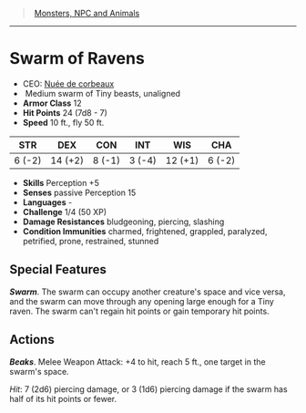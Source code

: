 ﻿---
!Monster
Family: MonsterVO
Type: swarm of Tiny beasts
Size: Medium
Alignment: unaligned
ArmorClass: 12
HitPoints: 24 (7d8 - 7)
Speed: 10 ft., fly 50 ft.
Strength: ' 6 (-2)'
Dexterity: 14 (+2)
Constitution: ' 8 (-1)'
Intelligence: ' 3 (-4)'
Wisdom: 12 (+1)
Charisma: ' 6 (-2)'
Skills: Perception +5
ConditionImmunities: charmed, frightened, grappled, paralyzed, petrified, prone, restrained, stunned
DamageResistances: bludgeoning, piercing, slashing
Senses: passive Perception 15
Languages: '-'
Challenge: 1/4 (50 XP)
Id: monsters_vo.md#swarm-of-ravens
ParentLink: monsters_vo.md#monsters-npc-and-animals
Name: Swarm of Ravens
ParentName: Monsters, NPC and Animals
NameLevel: 1
AltName: '[Nuée de corbeaux](hd_monsters_nuee_de_corbeaux.md)'
Attributes: {}
---
> [Monsters, NPC and Animals](srd_monsters.md)

---

# Swarm of Ravens

- CEO: [Nuée de corbeaux](hd_monsters_nuee_de_corbeaux.md)
-  Medium swarm of Tiny beasts, unaligned
- **Armor Class** 12
- **Hit Points** 24 (7d8 - 7)
- **Speed** 10 ft., fly 50 ft.

|STR|DEX|CON|INT|WIS|CHA|
|---|---|---|---|---|---|
| 6 (-2)|14 (+2)| 8 (-1)| 3 (-4)|12 (+1)| 6 (-2)|

- **Skills** Perception +5
- **Senses** passive Perception 15
- **Languages** -
- **Challenge** 1/4 (50 XP)
- **Damage Resistances** bludgeoning, piercing, slashing
- **Condition Immunities** charmed, frightened, grappled, paralyzed, petrified, prone, restrained, stunned

## Special Features

**_Swarm_**. The swarm can occupy another creature's space and vice versa, and the swarm can move through any opening large enough for a Tiny raven. The swarm can't regain hit points or gain temporary hit points.

## Actions

**_Beaks_**. Melee Weapon Attack: +4 to hit, reach 5 ft., one target in the swarm's space.

_Hit_: 7 (2d6) piercing damage, or 3 (1d6) piercing damage if the swarm has half of its hit points or fewer.

